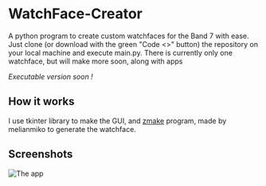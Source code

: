# WatchFace-Creator

A python program to create custom watchfaces for the Band 7 with ease. Just clone (or download with the green "Code <>" button) the repository on your local 
machine and execute main.py.
There is currently only one watchface, but will make more soon, along with apps

*Executable version soon !*

## How it works 

I use tkinter library to make the GUI, and [zmake](https://github.com/melianmiko/zmake) program, made by melianmiko to generate the watchface.

## Screenshots
![The app](https://i.ibb.co/68rnb0m/Capture-d-cran-2023-07-09-210959.png)
